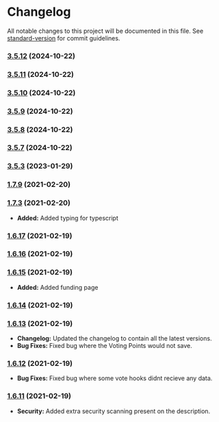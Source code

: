 # Changelog

All notable changes to this project will be documented in this file. See [standard-version](https://github.com/conventional-changelog/standard-version) for commit guidelines.

### [3.5.12](https://github.com/MaximKing1/BLWebhooks/compare/v3.5.11...v3.5.12) (2024-10-22)

### [3.5.11](https://github.com/MaximKing1/BLWebhooks/compare/v3.5.10...v3.5.11) (2024-10-22)

### [3.5.10](https://github.com/MaximKing1/BLWebhooks/compare/v3.5.9...v3.5.10) (2024-10-22)

### [3.5.9](https://github.com/MaximKing1/BLWebhooks/compare/v3.5.8...v3.5.9) (2024-10-22)

### [3.5.8](https://github.com/MaximKing1/BLWebhooks/compare/v3.5.3...v3.5.8) (2024-10-22)

### [3.5.7](https://github.com/MaximKing1/BLWebhooks/compare/v3.5.3...v3.5.7) (2024-10-22)

### [3.5.3](https://github.com/MaximKing1/BLWebhooks/compare/v3.0.0...v3.5.3) (2023-01-29)

### [1.7.9](https://github.com/MaximKing1/BLWebhooks/compare/v1.7.5...v1.7.9) (2021-02-20)

### [1.7.3](https://github.com/MaximKing1/BLWebhooks/compare/v1.7.2...v1.7.3) (2021-02-20)

* **Added:** Added typing for typescript
### [1.6.17](https://github.com/MaximKing1/BLWebhooks/compare/v1.6.16...v1.6.17) (2021-02-19)

### [1.6.16](https://github.com/MaximKing1/BLWebhooks/compare/v1.6.15...v1.6.16) (2021-02-19)

### [1.6.15](https://github.com/Strider-Bot/BLWebhooks/compare/v1.6.14...v1.6.15) (2021-02-19)

* **Added:** Added funding page
### [1.6.14](https://github.com/Strider-Bot/BLWebhooks/compare/v1.6.13...v1.6.14) (2021-02-19)

### [1.6.13](https://github.com/Strider-Bot/BLWebhooks/compare/v1.6.12...v1.6.13) (2021-02-19)

* **Changelog:** Updated the changelog to contain all the latest versions.
* **Bug Fixes:** Fixed bug where the Voting Points would not save.

### [1.6.12](https://github.com/Strider-Bot/BLWebhooks/compare/v1.6.11...v1.6.12) (2021-02-19)

* **Bug Fixes:** Fixed bug where some vote hooks didnt recieve any data.

### [1.6.11](https://github.com/Strider-Bot/BLWebhooks/compare/v1.6.10...v1.6.11) (2021-02-19)

* **Security:** Added extra security scanning present on the description.
